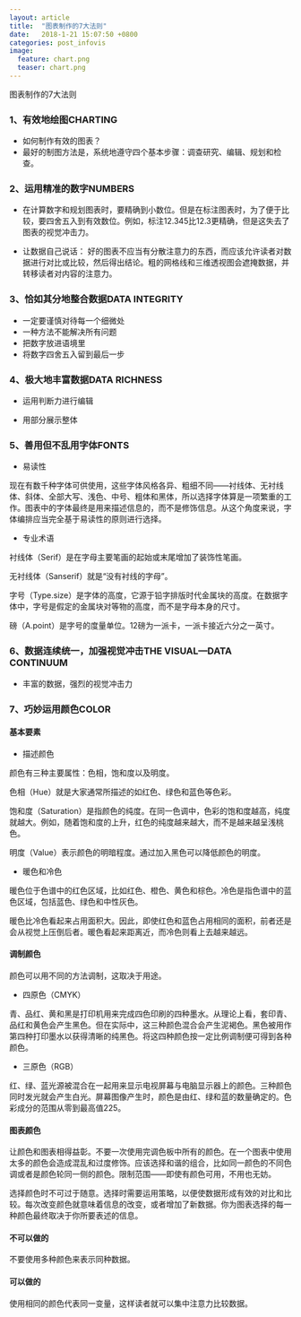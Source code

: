 ```yaml
---
layout: article
title:  "图表制作的7大法则"
date:   2018-1-21 15:07:50 +0800
categories: post_infovis 
image:
  feature: chart.png
  teaser: chart.png
---
```

图表制作的7大法则

### 1、有效地绘图CHARTING

* 如何制作有效的图表？  
* 最好的制图方法是，系统地遵守四个基本步骤：调查研究、编辑、规划和检查。

### 2、运用精准的数字NUMBERS

* 在计算数字和规划图表时，要精确到小数位。但是在标注图表时，为了便于比较，要四舍五入到有效数位。例如，标注12.345比12.3更精确，但是这失去了图表的视觉冲击力。

* 让数据自己说话： 好的图表不应当有分散注意力的东西，而应该允许读者对数据进行对比或比较，然后得出结论。粗的网格线和三维透视图会遮掩数据，并转移读者对内容的注意力。

### 3、恰如其分地整合数据DATA INTEGRITY

* 一定要谨慎对待每一个细微处
* 一种方法不能解决所有问题
* 把数字放进语境里
* 将数字四舍五入留到最后一步

### 4、极大地丰富数据DATA RICHNESS

* 运用判断力进行编辑

* 用部分展示整体

### 5、善用但不乱用字体FONTS

* 易读性

现在有数千种字体可供使用，这些字体风格各异、粗细不同——衬线体、无衬线体、斜体、全部大写、浅色、中号、粗体和黑体，所以选择字体算是一项繁重的工作。图表中的字体最终是用来描述信息的，而不是修饰信息。从这个角度来说，字体编排应当完全基于易读性的原则进行选择。

* 专业术语

衬线体（Serif）是在字母主要笔画的起始或末尾增加了装饰性笔画。

无衬线体（Sanserif）就是“没有衬线的字母”。

字号（Type.size）是字体的高度，它源于铅字排版时代金属块的高度。在数据字体中，字号是假定的金属块对等物的高度，而不是字母本身的尺寸。

磅（A.point）是字号的度量单位。12磅为一派卡，一派卡接近六分之一英寸。

### 6、数据连续统一，加强视觉冲击THE VISUAL—DATA CONTINUUM

* 丰富的数据，强烈的视觉冲击力

### 7、巧妙运用颜色COLOR

#### 基本要素

* 描述颜色

颜色有三种主要属性：色相，饱和度以及明度。

色相（Hue）就是大家通常所描述的如红色、绿色和蓝色等色彩。

饱和度（Saturation）是指颜色的纯度。在同一色调中，色彩的饱和度越高，纯度就越大。例如，随着饱和度的上升，红色的纯度越来越大，而不是越来越呈浅桃色。

明度（Value）表示颜色的明暗程度。通过加入黑色可以降低颜色的明度。

* 暖色和冷色

暖色位于色谱中的红色区域，比如红色、橙色、黄色和棕色。冷色是指色谱中的蓝色区域，包括蓝色、绿色和中性灰色。

暖色比冷色看起来占用面积大。因此，即使红色和蓝色占用相同的面积，前者还是会从视觉上压倒后者。暖色看起来距离近，而冷色则看上去越来越远。

#### 调制颜色

颜色可以用不同的方法调制，这取决于用途。

* 四原色（CMYK）

青、品红、黄和黑是打印机用来完成四色印刷的四种墨水。从理论上看，套印青、品红和黄色会产生黑色。但在实际中，这三种颜色混合会产生泥褐色。黑色被用作第四种打印墨水以获得清晰的纯黑色。将这四种颜色按一定比例调制便可得到各种颜色。

* 三原色（RGB）

红、绿、蓝光源被混合在一起用来显示电视屏幕与电脑显示器上的颜色。三种颜色同时发光就会产生白光。屏幕图像产生时，颜色是由红、绿和蓝的数量确定的。色彩成分的范围从零到最高值225。

#### 图表颜色

让颜色和图表相得益彰。不要一次使用完调色板中所有的颜色。在一个图表中使用太多的颜色会造成混乱和过度修饰。应该选择和谐的组合，比如同一颜色的不同色调或者是颜色轮同一侧的颜色。限制范围——即使有颜色可用，不用也无妨。

选择颜色时不可过于随意。选择时需要运用策略，以便使数据形成有效的对比和比较。每次改变颜色就意味着信息的改变，或者增加了新数据。你为图表选择的每一种颜色最终取决于你所要表述的信息。

#### 不可以做的

不要使用多种颜色来表示同种数据。

#### 可以做的

使用相同的颜色代表同一变量，这样读者就可以集中注意力比较数据。

